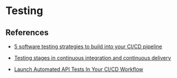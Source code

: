 # Testing

## References

- [5 software testing strategies to build into your CI/CD pipeline](https://www.redhat.com/architect/test-applications-cicd-pipeline)
- [Testing stages in continuous integration and continuous delivery](https://docs.aws.amazon.com/whitepapers/latest/practicing-continuous-integration-continuous-delivery/testing-stages-in-continuous-integration-and-continuous-delivery.html)

- [Launch Automated API Tests In Your CI/CD Workflow](https://www.soapui.org/tools/readyapi/features/api-testing-features/ci-cd-automation/)